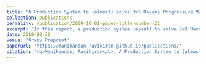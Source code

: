 ```yaml
---
title: "A Production System to (almost) solve 3x3 Ravens Progressive Matrices"
collection: publications
permalink: /publication/2009-10-01-paper-title-number-22
excerpt: 'In this report, a production system (agent) to solve 3x3 Raven’s Progressive Matrices (RPM) (Raven, 1962) is presented (Figure 1b) . The developed agent solves 12/12 on Basic, 10/12 on Challenge sets and 6/12 across Test/Raven’s respectively. The report explains details on the incremental design of the solution, error analysis, efficiency, generality, cognitive connection and concludes with some implications on future work. Due to the complexity of some of the production rules, a detailed explanation is provided for them in appendix section 6.2. Also, a tutorial on how to easily understand the submissions in this report is presented in appendix section 5.1'
date: 2019-10-30
venue: 'Arxiv Preprint'
paperurl: 'https://manikandan-ravikiran.github.io/publications/'
citation: '<b>Manikandan, Ravikiran</b>, A Production System to (almost) solve 3x3 Ravens Progressive Matrices, Preprint, 2019'
---
```

